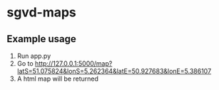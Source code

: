 # sgvd-maps

## Example usage
1) Run app.py
2) Go to http://127.0.0.1:5000/map?latS=51.075824&lonS=5.262364&latE=50.927683&lonE=5.386107
3) A html map will be returned
